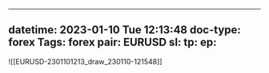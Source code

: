 
---
datetime: 2023-01-10 Tue 12:13:48
doc-type: forex
Tags: forex
pair: EURUSD
sl:
tp:
ep:
---

![[EURUSD-2301101213_draw_230110-121548]]